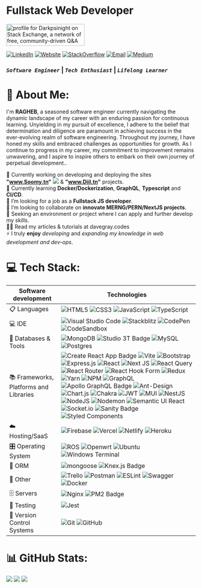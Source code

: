 # Fullstack Web Developer

<a href="https://stackexchange.com/users/26594838"><img src="https://stackexchange.com/users/flair/26594838.png" width="208" height="58" alt="profile for Darkpsinight on Stack Exchange, a network of free, community-driven Q&amp;A sites" title="profile for Darkpsinight on Stack Exchange, a network of free, community-driven Q&amp;A sites"></a>

<a href="https://www.linkedin.com/in/ragheb-barhoumi-90291223a" target="_blank">![LinkedIn](https://img.shields.io/badge/LinkedIn-0077B5?style=for-the-badge&logo=linkedin&logoColor=white)</a>
<a href="https://ragheb-portfolio.netlify.app/" target="_blank">![Website](https://img.shields.io/badge/website-000000?style=for-the-badge&logo=About.me&logoColor=white)</a>
<a href="https://stackoverflow.com/users/20217382/darkpsinight" target="_blank">![StackOverflow](https://img.shields.io/badge/stack%20overflow-FE7A16?logo=stack-overflow&logoColor=white&style=for-the-badge)</a>
<a href="mailto:barhoumi.ragheb@gmail.com" target="_blank">![Email](https://img.shields.io/badge/Gmail-D14836?style=for-the-badge&logo=gmail&logoColor=white)</a>
<a href="https://medium.com/@darkpsinight" target="_blank">![Medium](https://img.shields.io/badge/Medium-000000.svg?style=for-the-badge&logo=Medium&logoColor=white)</a>


### _`Software Engineer`_ | _`Tech Enthusiast`_ | _`Lifelong Learner`_

# 💫 About Me:

I'm **RAGHEB**, a seasoned software engineer currently navigating the dynamic landscape of my career with an enduring passion for continuous learning. Unyielding in my pursuit of excellence, I adhere to the belief that determination and diligence are paramount in achieving success in the ever-evolving realm of software engineering. Throughout my journey, I have honed my skills and embraced challenges as opportunities for growth. As I continue to progress in my career, my commitment to improvement remains unwavering, and I aspire to inspire others to embark on their own journey of perpetual development..


🔭 Currently working on developing and deploying the sites **"www.Soomy.tn"** ![](https://www.soomy.tn) & **"www.Diil.tn"** projects.<br>🌱 Currently learning **Docker/Dockerization**, **GraphQL**, **Typescript** and **CI/CD**.<br>🤝 I’m looking for a job as a **Fullstack JS developer**.<br>👯 I’m looking to collaborate on **innovate MERNG/PERN/NextJS projects**.<br>💼 Seeking an environment or project where I can apply and further develop my skills.<br> 👨‍💻 Read my articles & tutorials at davegray.codes<br>⚡ I truly **enjoy** *developing* and *expanding my knowledge in web development and dev-ops*.


# 💻 Tech Stack:

| Software development | Technologies |
| --- | --- |
| 📋 Languages | ![HTML5](https://img.shields.io/badge/html5-%23E34F26.svg?style=for-the-badge&logo=html5&logoColor=white) ![CSS3](https://img.shields.io/badge/css3-%231572B6.svg?style=for-the-badge&logo=css3&logoColor=white) ![JavaScript](https://img.shields.io/badge/javascript-%23323330.svg?style=for-the-badge&logo=javascript&logoColor=%23F7DF1E) ![TypeScript](https://img.shields.io/badge/typescript-%23007ACC.svg?style=for-the-badge&logo=typescript&logoColor=white) |
| 💻 IDE | ![Visual Studio Code](https://img.shields.io/badge/Visual%20Studio%20Code-0078d7.svg?style=for-the-badge&logo=visual-studio-code&logoColor=white) ![Stackblitz](https://img.shields.io/badge/Stackblitz-fff?style=for-the-badge&logo=Stackblitz&logoColor=1389FD) ![CodePen](https://img.shields.io/badge/CodePen-white?style=for-the-badge&logo=codepen&logoColor=black) ![CodeSandbox](https://img.shields.io/badge/Codesandbox-040404?style=for-the-badge&logo=codesandbox&logoColor=DBDBDB) |
| 💾 Databases & Tools | ![MongoDB](https://img.shields.io/badge/MongoDB-%234ea94b.svg?style=for-the-badge&logo=mongodb&logoColor=white) ![Studio 3T Badge](https://img.shields.io/badge/Studio%203T-17AF66?logo=studio3t&logoColor=fff&style=for-the-badge) ![MySQL](https://img.shields.io/badge/mysql-%2300000f.svg?style=for-the-badge&logo=mysql&logoColor=white) ![Postgres](https://img.shields.io/badge/postgres-%23316192.svg?style=for-the-badge&logo=postgresql&logoColor=white) |
| 📚 Frameworks, Platforms and Libraries | ![Create React App Badge](https://img.shields.io/badge/Create%20React%20App-09D3AC?logo=createreactapp&logoColor=fff&style=for-the-badge) ![Vite](https://img.shields.io/badge/vite-%23646CFF.svg?style=for-the-badge&logo=vite&logoColor=white) ![Bootstrap](https://img.shields.io/badge/bootstrap-%238511FA.svg?style=for-the-badge&logo=bootstrap&logoColor=white) ![Express.js](https://img.shields.io/badge/express.js-%23404d59.svg?style=for-the-badge&logo=express&logoColor=%2361DAFB) ![React](https://img.shields.io/badge/react-%2320232a.svg?style=for-the-badge&logo=react&logoColor=%2361DAFB) ![Next JS](https://img.shields.io/badge/Next-black?style=for-the-badge&logo=next.js&logoColor=white) ![React Query](https://img.shields.io/badge/-React%20Query-FF4154?style=for-the-badge&logo=react%20query&logoColor=white) ![React Router](https://img.shields.io/badge/React_Router-CA4245?style=for-the-badge&logo=react-router&logoColor=white) ![React Hook Form](https://img.shields.io/badge/React%20Hook%20Form-%23EC5990.svg?style=for-the-badge&logo=reacthookform&logoColor=white) ![Redux](https://img.shields.io/badge/redux-%23593d88.svg?style=for-the-badge&logo=redux&logoColor=white) ![Yarn](https://img.shields.io/badge/yarn-%232C8EBB.svg?style=for-the-badge&logo=yarn&logoColor=white) ![NPM](https://img.shields.io/badge/NPM-%23CB3837.svg?style=for-the-badge&logo=npm&logoColor=white)  ![GraphQL](https://img.shields.io/badge/-GraphQL-E10098?style=for-the-badge&logo=graphql&logoColor=white) ![Apollo GraphQL Badge](https://img.shields.io/badge/Apollo%20GraphQL-311C87?logo=apollographql&logoColor=fff&style=for-the-badge) ![Ant-Design](https://img.shields.io/badge/-AntDesign-%230170FE?style=for-the-badge&logo=ant-design&logoColor=white) ![Chart.js](https://img.shields.io/badge/chart.js-F5788D.svg?style=for-the-badge&logo=chart.js&logoColor=white) ![Chakra](https://img.shields.io/badge/chakra-%234ED1C5.svg?style=for-the-badge&logo=chakraui&logoColor=white)  ![JWT](https://img.shields.io/badge/JWT-black?style=for-the-badge&logo=JSON%20web%20tokens) ![MUI](https://img.shields.io/badge/MUI-%230081CB.svg?style=for-the-badge&logo=mui&logoColor=white)  ![NestJS](https://img.shields.io/badge/nestjs-%23E0234E.svg?style=for-the-badge&logo=nestjs&logoColor=white) ![NodeJS](https://img.shields.io/badge/node.js-6DA55F?style=for-the-badge&logo=node.js&logoColor=white) ![Nodemon](https://img.shields.io/badge/NODEMON-%23323330.svg?style=for-the-badge&logo=nodemon&logoColor=%BBDEAD) ![Semantic UI React](https://img.shields.io/badge/Semantic%20UI%20React-%2335BDB2.svg?style=for-the-badge&logo=SemanticUIReact&logoColor=white) ![Socket.io](https://img.shields.io/badge/Socket.io-black?style=for-the-badge&logo=socket.io&badgeColor=010101) ![Sanity Badge](https://img.shields.io/badge/Sanity-F03E2F?logo=sanity&logoColor=fff&style=for-the-badge) ![Styled Components](https://img.shields.io/badge/styled--components-DB7093?style=for-the-badge&logo=styled-components&logoColor=white) |
| ☁️ Hosting/SaaS | ![Firebase](https://img.shields.io/badge/Firebase-039BE5?style=for-the-badge&logo=Firebase&logoColor=white) ![Vercel](https://img.shields.io/badge/vercel-%23000000.svg?style=for-the-badge&logo=vercel&logoColor=white) ![Netlify](https://img.shields.io/badge/netlify-%23000000.svg?style=for-the-badge&logo=netlify&logoColor=#00C7B7) ![Heroku](https://img.shields.io/badge/heroku-%23430098.svg?style=for-the-badge&logo=heroku&logoColor=white) |
| 🎛️ Operating System | ![ROS](https://img.shields.io/badge/ros-%230A0FF9.svg?style=for-the-badge&logo=ros&logoColor=white) ![Openwrt](https://img.shields.io/badge/OpenWRT-00B5E2?style=for-the-badge&logo=OpenWrt&logoColor=white) ![Ubuntu](https://img.shields.io/badge/Ubuntu-E95420?style=for-the-badge&logo=ubuntu&logoColor=white) ![Windows Terminal](https://img.shields.io/badge/Windows%20Terminal-%234D4D4D.svg?style=for-the-badge&logo=windows-terminal&logoColor=white) |
| 🎋 ORM | ![mongoose](https://img.shields.io/badge/Mongoose-880000.svg?style=for-the-badge&logo=Mongoose&logoColor=white) ![Knex.js Badge](https://img.shields.io/badge/Knex.js-D26B38?logo=knexdotjs&logoColor=fff&style=for-the-badge) |
| 🥅 Other | ![Trello](https://img.shields.io/badge/Trello-%23026AA7.svg?style=for-the-badge&logo=Trello&logoColor=white) ![Postman](https://img.shields.io/badge/Postman-FF6C37?style=for-the-badge&logo=postman&logoColor=white) ![ESLint](https://img.shields.io/badge/ESLint-4B3263?style=for-the-badge&logo=eslint&logoColor=white) ![Swagger](https://img.shields.io/badge/-Swagger-%23Clojure?style=for-the-badge&logo=swagger&logoColor=white) ![Docker](https://img.shields.io/badge/docker-%230db7ed.svg?style=for-the-badge&logo=docker&logoColor=white)  |
| 🗄️ Servers | ![Nginx](https://img.shields.io/badge/nginx-%23009639.svg?style=for-the-badge&logo=nginx&logoColor=white) ![PM2 Badge](https://img.shields.io/badge/PM2-2B037A?logo=pm2&logoColor=fff&style=for-the-badge) |
| 🧪 Testing | ![Jest](https://img.shields.io/badge/-jest-%23C21325?style=for-the-badge&logo=jest&logoColor=white) |
| 🤖 Version Control Systems | ![Git](https://img.shields.io/badge/git-%23F05033.svg?style=for-the-badge&logo=git&logoColor=white) ![GitHub](https://img.shields.io/badge/github-%23121011.svg?style=for-the-badge&logo=github&logoColor=white) |

# 📊 GitHub Stats:
![](https://github-readme-stats.vercel.app/api?username=darkpsinight&theme=dark&hide_border=false&include_all_commits=true&count_private=false)
![](https://github-readme-streak-stats.herokuapp.com/?user=darkpsinight&theme=dark&hide_border=false)
![](https://github-readme-stats.vercel.app/api/top-langs/?username=darkpsinight&theme=dark&hide_border=false&include_all_commits=true&count_private=false&layout=compact)

<!-- Created by R.B :) -->
